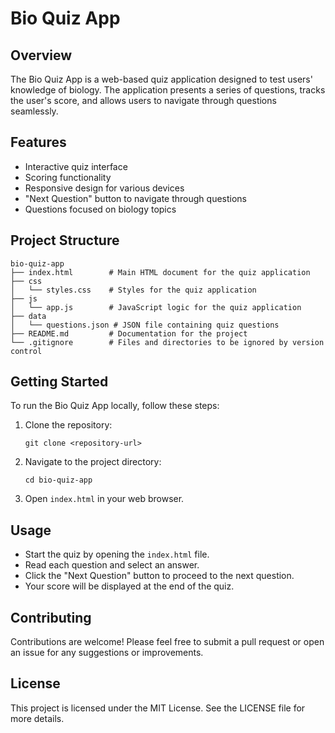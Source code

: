 # Bio Quiz App

## Overview
The Bio Quiz App is a web-based quiz application designed to test users' knowledge of biology. The application presents a series of questions, tracks the user's score, and allows users to navigate through questions seamlessly.

## Features
- Interactive quiz interface
- Scoring functionality
- Responsive design for various devices
- "Next Question" button to navigate through questions
- Questions focused on biology topics

## Project Structure
```
bio-quiz-app
├── index.html        # Main HTML document for the quiz application
├── css
│   └── styles.css    # Styles for the quiz application
├── js
│   └── app.js        # JavaScript logic for the quiz application
├── data
│   └── questions.json # JSON file containing quiz questions
├── README.md         # Documentation for the project
└── .gitignore        # Files and directories to be ignored by version control
```

## Getting Started
To run the Bio Quiz App locally, follow these steps:

1. Clone the repository:
   ```
   git clone <repository-url>
   ```

2. Navigate to the project directory:
   ```
   cd bio-quiz-app
   ```

3. Open `index.html` in your web browser.

## Usage
- Start the quiz by opening the `index.html` file.
- Read each question and select an answer.
- Click the "Next Question" button to proceed to the next question.
- Your score will be displayed at the end of the quiz.

## Contributing
Contributions are welcome! Please feel free to submit a pull request or open an issue for any suggestions or improvements.

## License
This project is licensed under the MIT License. See the LICENSE file for more details.